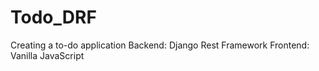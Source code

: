 # Todo_DRF
Creating a to-do application
Backend: Django Rest Framework
Frontend: Vanilla JavaScript
